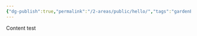```yaml
---
{"dg-publish":true,"permalink":"/2-areas/public/hello/","tags":"gardenEntry"}
---
```



Content test

